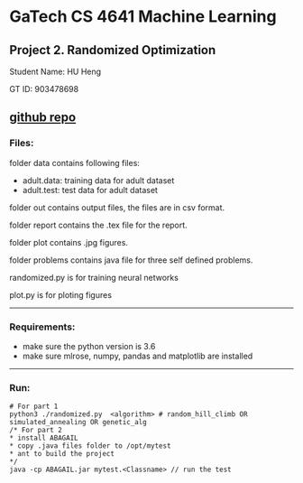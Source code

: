 # GaTech CS 4641 Machine Learning
## Project 2. Randomized Optimization

Student Name: HU Heng
  
GT ID: 903478698

[github repo](https://github.com/proudhuma/CS4641_Asg2)
-------------

### Files:
folder data contains following files:
 - adult.data: training data for adult dataset
 - adult.test: test data for adult dataset
  
folder out contains output files, the files are in csv format.

folder report contains the .tex file for the report.

folder plot contains .jpg figures.

folder problems contains java file for three self defined problems.

randomized.py is for training neural networks

plot.py is for ploting figures

------------
### Requirements:
 - make sure the python version is 3.6
 - make sure mlrose, numpy, pandas and matplotlib are installed

------------
### Run:

    # For part 1
    python3 ./randomized.py  <algorithm> # random_hill_climb OR simulated_annealing OR genetic_alg
    /* For part 2
    * install ABAGAIL
    * copy .java files folder to /opt/mytest
    * ant to build the project
    */
    java -cp ABAGAIL.jar mytest.<Classname> // run the test


